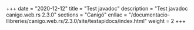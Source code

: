 +++
date        = "2020-12-12"
title       = "Test javadoc"
description = "Test javadoc canigo.web.rs 2.3.0"
sections    = "Canigó"
enllac		= "/documentacio-llibreries/canigo.web.rs/2.3.0/site/testapidocs/index.html"
weight		= 2
+++
